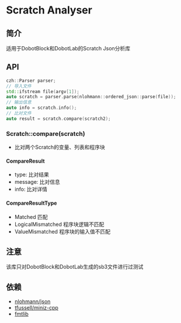 # Scratch Analyser

## 简介

适用于DobotBlock和DobotLab的Scratch Json分析库

## API

```c++
czh::Parser parser;
// 导入文件
std::ifstream file(argv[1]);
auto scratch = parser.parse(nlohmann::ordered_json::parse(file));
// 输出信息
auto info = scratch.info();
// 比对文件
auto result = scratch.compare(scratch2);
  ```

### Scratch::compare(scratch)

- 比对两个Scratch的变量、列表和程序块

#### CompareResult

- type: 比对结果
- message: 比对信息
- info: 比对详情

#### CompareResultType

- Matched 匹配
- LogicalMismatched 程序块逻辑不匹配
- ValueMismatched 程序块的输入值不匹配

## 注意

该库只对DobotBlock和DobotLab生成的sb3文件进行过测试

## 依赖

- [nlohmann/json](https://github.com/nlohmann/json)
- [tfussell/miniz-cpp](https://github.com/tfussell/miniz-cpp)
- [fmtlib](https://github.com/fmtlib/fmt)

